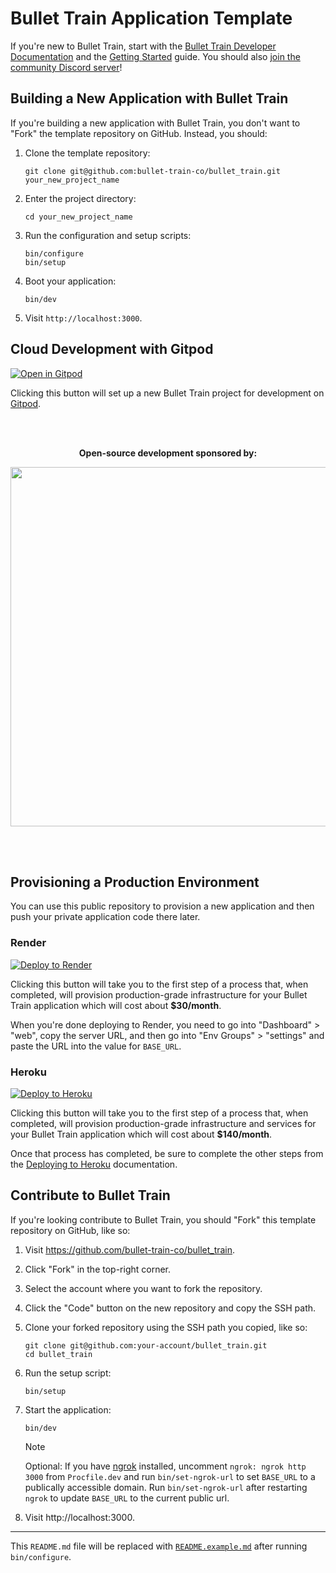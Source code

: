 # Bullet Train Application Template
If you're new to Bullet Train, start with the [Bullet Train Developer Documentation](https://bullettrain.co/docs) and the [Getting Started](https://bullettrain.co/docs/getting-started) guide. You should also [join the community Discord server](https://discord.gg/bullettrain)!

## Building a New Application with Bullet Train
If you're building a new application with Bullet Train, you don't want to "Fork" the template repository on GitHub. Instead, you should:

1. Clone the template repository:

    ```
    git clone git@github.com:bullet-train-co/bullet_train.git your_new_project_name
    ```

2. Enter the project directory:

    ```
    cd your_new_project_name
    ```

3. Run the configuration and setup scripts:

    ```
    bin/configure
    bin/setup
    ```
    
4. Boot your application:

    ```
    bin/dev
    ```
    
5. Visit `http://localhost:3000`.

## Cloud Development with Gitpod

[![Open in Gitpod](https://gitpod.io/button/open-in-gitpod.svg)](https://gitpod.io/#https://github.com/bullet-train-co/bullet_train)

Clicking this button will set up a new Bullet Train project for development on [Gitpod](https://gitpod.io).

<br>
<br>

<p align="center">
<strong>Open-source development sponsored by:</strong>
</p>

<p align="center">
<a href="https://www.clickfunnels.com"><img src="https://images.clickfunnel.com/uploads/digital_asset/file/176632/clickfunnels-dark-logo.svg" width="575" /></a>
</p>

<br>
<br>

## Provisioning a Production Environment
You can use this public repository to provision a new application and then push your private application code there later.

### Render

[![Deploy to Render](https://render.com/images/deploy-to-render-button.svg)](https://render.com/deploy?repo=https://github.com/bullet-train-co/bullet_train)

Clicking this button will take you to the first step of a process that, when completed, will provision production-grade infrastructure for your Bullet Train application which will cost about **$30/month**.

When you're done deploying to Render, you need to go into "Dashboard" > "web", copy the server URL, and then go into "Env Groups" > "settings" and paste the URL into the value for `BASE_URL`.

### Heroku

[![Deploy to Heroku](https://www.herokucdn.com/deploy/button.svg)](https://heroku.com/deploy?template=http://github.com/bullet-train-co/bullet_train)

Clicking this button will take you to the first step of a process that, when completed, will provision production-grade infrastructure and services for your Bullet Train application which will cost about **$140/month**.

Once that process has completed, be sure to complete the other steps from the [Deploying to Heroku](https://bullettrain.co/docs/heroku) documentation.

## Contribute to Bullet Train
If you're looking contribute to Bullet Train, you should "Fork" this template repository on GitHub, like so:

1. Visit https://github.com/bullet-train-co/bullet_train.
2. Click "Fork" in the top-right corner.
3. Select the account where you want to fork the repository.
4. Click the "Code" button on the new repository and copy the SSH path.
5. Clone your forked repository using the SSH path you copied, like so:

    ```
    git clone git@github.com:your-account/bullet_train.git
    cd bullet_train
    ```

6. Run the setup script:

    ```
    bin/setup
    ```

7. Start the application:

    ```
    bin/dev
    ```

    > [!NOTE]
    > Optional: If you have [ngrok](https://ngrok.com/) installed, uncomment `ngrok: ngrok http 3000` from `Procfile.dev` and run
    > `bin/set-ngrok-url` to set `BASE_URL` to a publically accessible domain.
    > Run `bin/set-ngrok-url` after restarting `ngrok` to update `BASE_URL` to
    > the current public url.

8. Visit http://localhost:3000.

---

This `README.md` file will be replaced with [`README.example.md`](./README.example.md) after running `bin/configure`.
